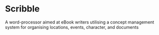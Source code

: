 Scribble
========

A word-processor aimed at eBook writers utilising a concept management system for organising locations, events, character, and documents
